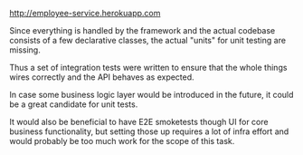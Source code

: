 http://employee-service.herokuapp.com

Since everything is handled by the framework and the actual codebase consists of a few declarative classes, the actual "units" for unit testing are missing.

Thus a set of integration tests were written to ensure that the whole things wires correctly and the API behaves as expected.

In case some business logic layer would be introduced in the future, it could be a great candidate for unit tests.

It would also be beneficial to have E2E smoketests though UI for core business functionality, but setting those up requires a lot of infra effort and would probably be too much work for the scope of this task.
